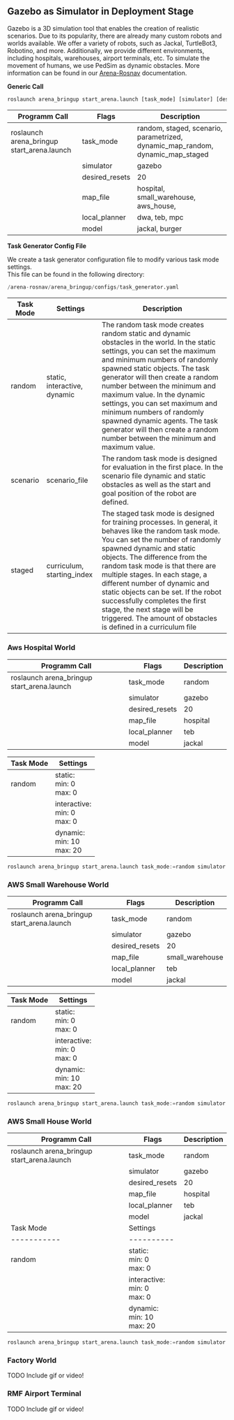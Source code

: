 ## Gazebo as Simulator in Deployment Stage


Gazebo is a 3D simulation tool that enables the creation of realistic scenarios. Due to its popularity, there are already many custom robots and worlds available. We offer a variety of robots, such as Jackal, TurtleBot3, Robotino, and more. Additionally, we provide different environments, including hospitals, warehouses, airport terminals, etc. To simulate the movement of humans, we use PedSim as dynamic obstacles.
More information can be found in our [Arena-Rosnav](https://arena-rosnav.readthedocs.io/en/latest/) documentation. 

**Generic Call**

<link rel="stylesheet" href="https://cdnjs.cloudflare.com/ajax/libs/clipboard.js/2.0.8/clipboard.min.css">

```python
roslaunch arena_bringup start_arena.launch [task_mode] [simulator] [desired_resets] [map_file] [local_planner] [model] [more_flags]
```

| Programm Call                              | Flags           | Description                                                                        |
|----------                                  |----------       |----------                                                                          |
| roslaunch arena_bringup start_arena.launch | task_mode       | random, staged, scenario, parametrized, dynamic_map_random, dynamic_map_staged     |
|                                            | simulator       | gazebo                                                                             |
|                                            | desired_resets  | 20                                                                                 |
|                                            | map_file        | hospital, small_warehouse, aws_house,                                              |
|                                            | local_planner   | dwa, teb, mpc                                                                      |
|                                            | model           | jackal, burger                                                                     |

**Task Generator Config File**

We create a task generator configuration file to modify various task mode settings.   
This file can be found in the following directory:

```python
/arena-rosnav/arena_bringup/configs/task_generator.yaml
```

| Task Mode   | Settings        | Description      |
|----------   |----------       |----------        |
| random      | static, interactive, dynamic       | The random task mode creates random static and dynamic obstacles in the world. In the static settings, you can set the maximum and minimum numbers of randomly spawned static objects. The task generator will then create a random number between the minimum and maximum value. In the dynamic settings, you can set maximum and minimum numbers of randomly spawned dynamic agents. The task generator will then create a random number between the minimum and maximum value.|
| scenario    | scenario_file                      | The random task mode is designed for evaluation in the first place. In the scenario file dynamic and static obstacles as well as the start and goal position of the robot are defined.                                                                              |
| staged      | curriculum, starting_index         | The staged task mode is designed for training processes. In general, it behaves like the random task mode. You can set the number of randomly spawned dynamic and static objects. The difference from the random task mode is that there are multiple stages. In each stage, a different number of dynamic and static objects can be set. If the robot successfully completes the first stage, the next stage will be triggered. The amount of obstacles is defined in a curriculum file |



### Aws Hospital World

| Programm Call                                    | Flags           | Description |
|----------                                        |----------       |----------|
| roslaunch arena_bringup start_arena.launch       | task_mode       | random   |
|                                                  | simulator       | gazebo   |
|                                                  | desired_resets  | 20       |
|                                                  | map_file        | hospital |
|                                                  | local_planner   | teb      |
|                                                  | model           | jackal   |

| Task Mode | Settings |
|-----------|----------|
| random    | static:       <br> min: 0 <br> max: 0           |
|           | interactive:  <br> min: 0 <br> max: 0           |
|           | dynamic:      <br> min: 10 <br> max: 20         |


<link rel="stylesheet" href="https://cdnjs.cloudflare.com/ajax/libs/clipboard.js/2.0.8/clipboard.min.css">

```python
roslaunch arena_bringup start_arena.launch task_mode:=random simulator:=gazebo desired_reset:=20 map_file:=hospital local_planner:=teb model:=jackal
```

### AWS Small Warehouse World

| Programm Call                              | Flags           | Description |
|----------                                  |----------       |----------|
| roslaunch arena_bringup start_arena.launch | task_mode       | random           |
|                                            | simulator       | gazebo           |
|                                            | desired_resets  | 20               |
|                                            | map_file        | small_warehouse  |
|                                            | local_planner   | teb              |
|                                            | model           | jackal           |

| Task Mode | Settings |
|-----------|----------|
| random    | static:       <br> min: 0 <br> max: 0           |
|           | interactive:  <br> min: 0 <br> max: 0           |
|           | dynamic:      <br> min: 10 <br> max: 20         |

<link rel="stylesheet" href="https://cdnjs.cloudflare.com/ajax/libs/clipboard.js/2.0.8/clipboard.min.css">

```python
roslaunch arena_bringup start_arena.launch task_mode:=random simulator:=gazebo desired_reset:=20 map_file:=small_warehouse local_planner:=teb model:=jackal
```


### AWS Small House World

| Programm Call                              | Flags           | Description |
|----------                                  |----------       |----------|
| roslaunch arena_bringup start_arena.launch | task_mode       | random   |
|                                            | simulator       | gazebo   |
|                                            | desired_resets  | 20       |
|                                            | map_file        | hospital |
|                                            | local_planner   | teb      |
|                                            | model           | jackal   |
| Task Mode | Settings |
|-----------|----------|
| random    | static:       <br> min: 0 <br> max: 0           |
|           | interactive:  <br> min: 0 <br> max: 0           |
|           | dynamic:      <br> min: 10 <br> max: 20         |

<link rel="stylesheet" href="https://cdnjs.cloudflare.com/ajax/libs/clipboard.js/2.0.8/clipboard.min.css">

```python
roslaunch arena_bringup start_arena.launch task_mode:=random simulator:=gazebo desired_reset:=20 map_file:=aws_house local_planner:=teb model:=jackal
```



### Factory World
TODO Include gif or video!
### RMF Airport Terminal
TODO Include gif or video!

